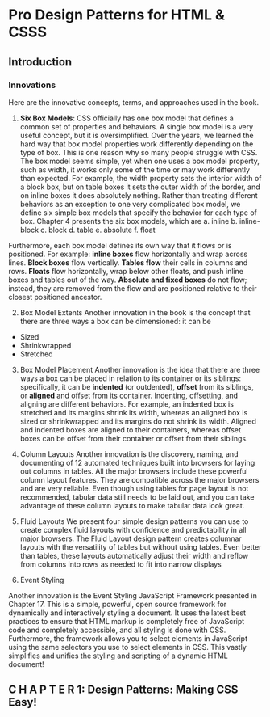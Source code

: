 # Pro Design Patterns for HTML & CSSS

## Introduction 
### Innovations
Here are the innovative concepts, terms, and approaches used in the book.

1. **Six Box Models**: CSS officially has one box model that defines a common set of properties and behaviors. A single box model is a very useful concept, but it is oversimplified. Over the years, we learned the hard way that box model properties work differently depending on the type of box. 
This is one reason why so many people struggle with CSS. The box model seems simple, yet when one uses a box model property, such as width, it works only some of the time or may work differently than expected. For example, the width property sets the interior width of a block box, but on table boxes it sets the outer width of the border, and on inline boxes it does absolutely nothing. 
Rather than treating different behaviors as an exception to one very complicated box model, we define six simple box models that specify the behavior for each type of box. 
Chapter 4 presents the six box models, which are 
    a. inline
    b. inline-block
    c. block
    d. table
    e. absolute
    f. float

Furthermore, each box model defines its own way that it flows or is positioned. 
For example: 
**inline boxes** flow horizontally and wrap across lines. 
**Block boxes** flow vertically. 
**Tables flow** their cells in columns and rows. 
**Floats** flow horizontally, wrap below other floats, and push inline boxes and tables out of the way. 
**Absolute and fixed boxes** do not flow; instead, they are removed from the flow and are positioned relative to their closest positioned ancestor.

2. Box Model Extents 
Another innovation in the book is the concept that there are three ways a box can be dimensioned: it can be
- Sized
- Shrinkwrapped
- Stretched

3. Box Model Placement 
Another innovation is the idea that there are three ways a box can be placed in relation to its container or its siblings: specifically, it can be **indented** (or outdented), **offset** from its siblings, or **aligned** and offset from its container. 
Indenting, offsetting, and aligning are different behaviors. For example, an indented box is stretched and its margins shrink its width, whereas an aligned box is sized or shrinkwrapped and its margins do not shrink its width. Aligned and indented boxes are aligned to their containers, whereas offset boxes can be offset from their container or offset from their siblings.


4. Column Layouts 
Another innovation is the discovery, naming, and documenting of 12 automated techniques built into 
browsers for laying out columns in tables. 
All the major browsers include these powerful column layout features. They are compatible across the major browsers and are very reliable. Even though using tables for page layout is not recommended, tabular data still needs to be laid out, and you can take advantage of these column layouts to make tabular data look great.

5. Fluid Layouts
We present four simple design patterns you can use to create complex fluid layouts with confidence and predictability in all major browsers.
The Fluid Layout design pattern creates columnar layouts with the versatility of tables but without using tables. Even better than tables, these layouts automatically adjust their width and reflow from columns into rows as needed to fit into narrow displays

6. Event Styling 

Another innovation is the Event Styling JavaScript Framework presented in Chapter 17. This is a simple, powerful, open source framework for dynamically and interactively styling a document. It uses the latest best practices to ensure that HTML markup is completely free of JavaScript code and completely accessible, and all styling is done with CSS. Furthermore, the framework allows you to select elements in JavaScript using the same selectors you use to select elements in CSS. This vastly simplifies and unifies the styling and scripting of a dynamic HTML document!


## C H A P T E R 1: Design Patterns: Making CSS Easy!


